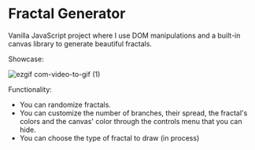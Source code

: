 # Fractal Generator

Vanilla JavaScript project where I use DOM manipulations and a built-in canvas library to generate beautiful fractals.

Showcase:

![ezgif com-video-to-gif (1)](https://github.com/bktfuture/FractalGenerator/assets/86029622/515b83b0-c3d1-4886-9c47-8a3eca63ec9e)

Functionality: 
- You can randomize fractals.
- You can customize the number of branches, their spread, the fractal's colors and the canvas' color through the controls menu that you can hide.
- You can choose the type of fractal to draw (in process)
  



